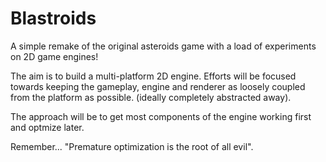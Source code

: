 Blastroids
==========

A simple remake of the original asteroids game with a load of experiments on 2D game engines!

The aim is to build a multi-platform 2D engine. Efforts will be focused towards keeping the gameplay,
engine and renderer as loosely coupled from the platform as possible. (ideally completely abstracted away).

The approach will be to get most components of the engine working first and optmize later.

Remember... "Premature optimization is the root of all evil".